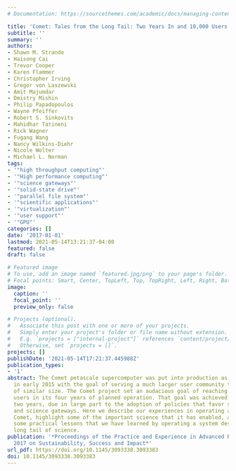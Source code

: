 ```yaml
---
# Documentation: https://sourcethemes.com/academic/docs/managing-content/

title: 'Comet: Tales from the Long Tail: Two Years In and 10,000 Users Later'
subtitle: ''
summary: ''
authors:
- Shawn M. Strande
- Haisong Cai
- Trevor Cooper
- Karen Flammer
- Christopher Irving
- Gregor von Laszewski
- Amit Majumdar
- Dmistry Mishin
- Philip Papadopoulos
- Wayne Pfeiffer
- Robert S. Sinkovits
- Mahidhar Tatineni
- Rick Wagner
- Fugang Wang
- Nancy Wilkins-Diehr
- Nicole Wolter
- Michael L. Norman
tags:
- '"high throughput computing"'
- '"High performance computing"'
- '"science gateways"'
- '"solid-state drive"'
- '"parallel file system"'
- '"scientific applications"'
- '"virtualization"'
- '"user support"'
- '"GPU"'
categories: []
date: '2017-01-01'
lastmod: 2021-05-14T13:21:37-04:00
featured: false
draft: false

# Featured image
# To use, add an image named `featured.jpg/png` to your page's folder.
# Focal points: Smart, Center, TopLeft, Top, TopRight, Left, Right, BottomLeft, Bottom, BottomRight.
image:
  caption: ''
  focal_point: ''
  preview_only: false

# Projects (optional).
#   Associate this post with one or more of your projects.
#   Simply enter your project's folder or file name without extension.
#   E.g. `projects = ["internal-project"]` references `content/project/deep-learning/index.md`.
#   Otherwise, set `projects = []`.
projects: []
publishDate: '2021-05-14T17:21:37.445988Z'
publication_types:
- '1'
abstract: The Comet petascale supercomputer was put into production as an XSEDE resource
  in early 2015 with the goal of serving a much larger user community than HPC systems
  of similar size. The Comet project set an audacious goal of reaching over 10,000
  users in its four years of planned operation. That goal was achieved in less than
  two years, due in large part to the adoption of policies that favor smaller allocations
  and science gateways. Here we describe our experiences in operating and supporting
  Comet, highlight some of the important science that it has enabled, and provide
  some practical lessons that we have learned by operating a system designed for the
  long tail of science.
publication: '*Proceedings of the Practice and Experience in Advanced Research Computing
  2017 on Sustainability, Success and Impact*'
url_pdf: https://doi.org/10.1145/3093338.3093383
doi: 10.1145/3093338.3093383
---
```

